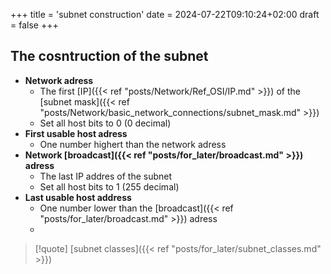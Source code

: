 +++
title = 'subnet construction'
date = 2024-07-22T09:10:24+02:00
draft = false
+++

## The cosntruction of the subnet 
- **Network adress**
	- The first [IP]({{< ref "posts/Network/Ref_OSI/IP.md" >}}) of the [subnet mask]({{< ref "posts/Network/basic_network_connections/subnet_mask.md" >}})
	- Set all host bits to 0 (0 decimal)
- **First usable host adress** 
	- One number highert than the network adress
- **Network [broadcast]({{< ref "posts/for_later/broadcast.md" >}}) adress**
	- The last IP addres of the subnet 
	- Set all host bits to 1 (255 decimal)
- **Last usable host address**
	- One number lower than the [broadcast]({{< ref "posts/for_later/broadcast.md" >}}) adress 
	- 

>[!quote] [subnet classes]({{< ref "posts/for_later/subnet_classes.md" >}})